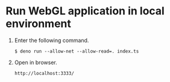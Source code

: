 ﻿# Run WebGL application in local environment

1. Enter the following command.
    ```
    $ deno run --allow-net --allow-read=. index.ts
    ```
1. Open in browser.
    ```
    http://localhost:3333/
    ```
